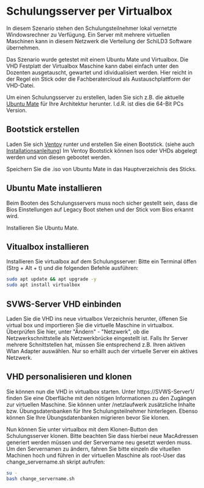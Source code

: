 # Schulungsserver per Virtualbox

In diesem Szenario stehen den Schulungsteilnehmer lokal vernetzte Windowsrechner zu Verfügung. Ein Server mit mehrere virtuellen Maschinen kann in diesem Netzwerk die Verteilung der SchiLD3 Software übernehmen.

Das Szenario wurde getestet mit einem Ubuntu Mate und Virtualbox.
Die VHD Festplatt der Virtualbox Maschine kann dabei einfach unter den Dozenten ausgetauscht, gewartet und idividualisiert werden. Hier reicht in der Regel ein Stick oder die Fachberatercloud als Austauschplattform der VHD-Datei.


Um einen Schulungsserver zu erstellen, laden Sie sich z.B. die aktuelle [Ubuntu Mate](https://ubuntu-mate.org/download/) für Ihre Architektur herunter. I.d.R. ist dies die 64-Bit PCs Version. 

## Bootstick erstellen

Laden Sie sich [Ventoy](https://www.ventoy.net/en/download.html) runter und erstellen Sie einen Bootstick. (siehe auch [Installationsanleitung](https://www.ventoy.net/en/doc_start.html))
Im Ventoy Bootstick können Isos oder VHDs abgelegt werden und von diesen gebootet werden. 

Speichern Sie die .iso von Ubuntu Mate in das Hauptverzeichnis des Sticks.

## Ubuntu Mate installieren

Beim Booten des Schulungsservers muss noch sicher gestellt sein, dass die Bios Einstellungen auf Legacy Boot stehen und der Stick vom Bios erkannt wird. 

Installieren Sie Ubuntu Mate. 

## Vitualbox installieren

Installieren Sie virtualbox auf dem Schulungsserver: Bitte ein Terminal öffen (Strg + Alt + t) und die folgenden Befehle  ausführen:

```bash
sudo apt update && apt upgrade -y
sudo apt install virtualbox
```

## SVWS-Server VHD einbinden

Laden Sie die VHD ins neue virtualbox Verzeichnis herunter, öffenen Sie virtual box und importieren Sie die virtuelle Maschine in virtualbox. Überprüfen Sie hier, unter "Ändern" - "Netzwerk", ob die Netzwerkschnittstelle als Netzwerkbrücke eingestellt ist. Falls Ihr Server mehrere Schnittstellen hat, müssen Sie entsprechend z.B. Ihren aktiven Wlan Adapter auswählen. Nur so erhällt auch der virtuelle Server ein aktives Netzwerk. 

## VHD personalisieren und klonen

Sie können nun die VHD in virtualbox starten. Unter https://SVWS-Server1/ finden Sie eine Oberfläche mit den nötigen Informationen zu den Zugängen zur virtuellen Maschine. Sie können unter /netzlaufwerk zusätzliche Inhalte bzw. Übungsdatenbanken für Ihre Schulungsteilnehmer hinterlegen. Ebenso können Sie Ihre Übungsdatenbanken migrieren bevor Sie klonen.

Nun können Sie unter virtualbox mit dem Klonen-Button den Schulungsserver klonen. Bitte beachten Sie dass hierbei neue MacAdressen generiert werden müssen und der Servername neu gesetzt werden muss. Um den Servernamen zu ändern, fahren Sie bitte einzeln die vituellen Machinen hoch und führen in der virtuellen Maschine als root-User das change_servername.sh skript aufrufen:

```bash
su -
bash change_servername.sh

```


